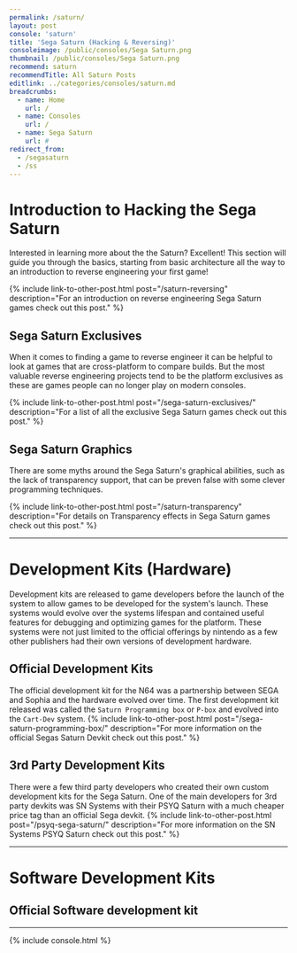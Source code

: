 ```yaml
---
permalink: /saturn/
layout: post
console: 'saturn'
title: 'Sega Saturn (Hacking & Reversing)'
consoleimage: /public/consoles/Sega Saturn.png
thumbnail: /public/consoles/Sega Saturn.png
recommend: saturn
recommendTitle: All Saturn Posts
editlink: ../categories/consoles/saturn.md
breadcrumbs:
  - name: Home
    url: /
  - name: Consoles
    url: /
  - name: Sega Saturn
    url: #
redirect_from:
  - /segasaturn
  - /ss
---
```


# Introduction to Hacking the Sega Saturn
Interested in learning more about the the Saturn? Excellent! This section will guide you through the basics, starting from basic architecture all the way to an introduction to reverse engineering your first game!

{% include link-to-other-post.html post="/saturn-reversing" description="For an introduction on reverse engineering Sega Saturn games check out this post." %}

## Sega Saturn Exclusives
When it comes to finding a game to reverse engineer it can be helpful to look at games that are cross-platform to compare builds. But the most valuable reverse engineering projects tend to be the platform exclusives as these are games people can no longer play on modern consoles.

{% include link-to-other-post.html post="/sega-saturn-exclusives/" description="For a list of all the exclusive Sega Saturn games check out this post." %}

## Sega Saturn Graphics
There are some myths around the Sega Saturn's graphical abilities, such as the lack of transparency support, that can be preven false with some clever programming techniques.

{% include link-to-other-post.html post="/saturn-transparency" description="For details on Transparency effects in Sega Saturn games check out this post." %}

---
# Development Kits (Hardware)
Development kits are released to game developers before the launch of the system to allow games to be developed for the system's launch. These systems would evolve over the systems lifespan and contained useful features for debugging and optimizing games for the platform. These systems were not just limited to the official offerings by nintendo as a few other publishers had their own versions of development hardware.

## Official Development Kits
The official development kit for the N64 was a partnership between SEGA and Sophia and the hardware evolved over time. The first development kit released was called the `Saturn Programming box` or `P-box` and evolved into the `Cart-Dev` system.
{% include link-to-other-post.html post="/sega-saturn-programming-box/" description="For more information on the official Segas Saturn Devkit check out this post." %}

## 3rd Party Development Kits
There were a few third party developers who created their own custom development kits for the Sega Saturn. One of the main developers for 3rd party devkits was SN Systems with their PSYQ Saturn with a much cheaper price tag than an official Sega devkit.
{% include link-to-other-post.html post="/psyq-sega-saturn/" description="For more information on the SN Systems PSYQ Saturn check out this post." %}

---
# Software Development Kits

## Official Software development kit


---
<div>
{% include console.html %}
</div>
